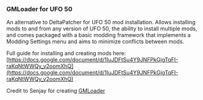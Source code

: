 ### GMLoader for UFO 50
An alternative to DeltaPatcher for UFO 50 mod installation. Allows installing mods to and from any version of UFO 50, the ability to install multiple mods, and comes packaged with a basic modding framework that implements a Modding Settings menu and aims to minimize conflicts between mods.

Full guide for installing and creating mods here: [https://docs.google.com/document/d/1IuJDFtSu4Y9JNFPkGjgTqFI-raKqNtWWQy_v2oomXhQ](https://docs.google.com/document/d/1IuJDFtSu4Y9JNFPkGjgTqFI-raKqNtWWQy_v2oomXhQ)

Credit to Senjay for creating [GMLoader](https://github.com/Senjay-id/GMLoader)